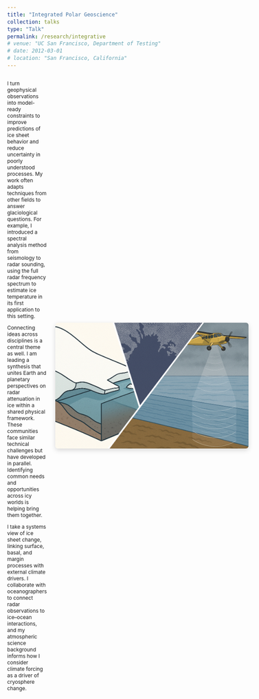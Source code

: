 ```yaml
---
title: "Integrated Polar Geoscience"
collection: talks
type: "Talk"
permalink: /research/integrative
# venue: "UC San Francisco, Department of Testing"
# date: 2012-03-01
# location: "San Francisco, California"
---
```

<div style="display: flex; align-items: center; justify-content: space-between; margin-top: 1em;">

  <div style="flex: 1; padding-right: 20px; font-size: 0.85em;">
    <p>I turn geophysical observations into model-ready constraints to improve predictions of ice sheet behavior and reduce uncertainty in poorly understood processes. My work often adapts techniques from other fields to answer glaciological questions. For example, I introduced a spectral analysis method from seismology to radar sounding, using the full radar frequency spectrum to estimate ice temperature in its first application to this setting.</p>

   <p>Connecting ideas across disciplines is a central theme as well. I am leading a synthesis that unites Earth and planetary perspectives on radar attenuation in ice within a shared physical framework. These communities face similar technical challenges but have developed in parallel. Identifying common needs and opportunities across icy worlds is helping bring them together.</p>
   
   <p>I take a systems view of ice sheet change, linking surface, basal, and margin processes with external climate drivers. I collaborate with oceanographers to connect radar observations to ice–ocean interactions, and my atmospheric science background informs how I consider climate forcing as a driver of cryosphere change.</p>
  </div>
  
  <div style="flex-shrink: 0; display: flex; align-items: center; justify-content: flex-end;">
    <img src="/images/integrative.png" alt="Polar Geoscience Icon" style="width: 450px;  border-radius: 6px; box-shadow: 0 4px 12px rgba(0,0,0,0.15);">
  </div>

</div>


